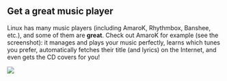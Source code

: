 <?php require("../../entete.php");?> <?php require("../../base.php");?> <?php require("../../fonctions.php");?>

<div id="corps">

<h2>Get a great music player</h2>

<p>Linux has many music players (including AmaroK, Rhythmbox, Banshee, 
etc.), and some of them are <b>great</b>. Check out AmaroK for example 
(see the screenshot): it manages and plays your music perfectly, learns 
which tunes you prefer, automatically fetches their title (and lyrics) 
on the Internet, and even gets the CD covers for you!</p>

<img src="Images/amarok.png" />

</div>
</body>
</html>

